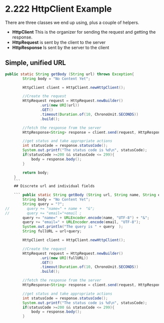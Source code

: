 # 2.222 HttpClient Example

There are three classes we end up using, plus a couple of helpers.

- **HttpClient** This is the organizer for sending the request and getting the response.
- **HttpRequest** is sent by the client to the server
- **HttpResponse** Is sent by the server to the client

## Simple, unified URL

```java
public static String getBody (String url) throws Exception{
        String body = "No Content Yet";

        HttpClient client = HttpClient.newHttpClient();

        //Create the request
        HttpRequest request = HttpRequest.newBuilder()
                .uri(new URI(url))
                .GET()
                .timeout(Duration.of(10, ChronoUnit.SECONDS))
                .build();

        //fetch the response from the server
        HttpResponse<String> response = client.send(request, HttpResponse.BodyHandlers.ofString());

        //get status and take appropriate actions
        int statusCode = response.statusCode();
        System.out.printf("The status code is %d\n", statusCode);
        if(statusCode >=200 && statusCode <= 299){
            body = response.body();
        }

        return body;
    }
    ```
    ## Discrete url and individual fields

    ``` public static String getBody (String url, String name, String email) throws Exception{
        String body = "No Content Yet";
        String query = "?";
//        query += "name=" + name +  "&";
//        query += "email="+email ;
        query += "name=" + URLEncoder.encode(name, "UTF-8") + "&";
        query += "email=" + URLEncoder.encode(email, "UTF-8");
        System.out.println("The query is " + query  );
        String fullURL = url+query;

        HttpClient client = HttpClient.newHttpClient();

        //Create the request
        HttpRequest request = HttpRequest.newBuilder()
                .uri(new URI(fullURL))
                .GET()
                .timeout(Duration.of(10, ChronoUnit.SECONDS))
                .build();

        //fetch the response from the server
        HttpResponse<String> response = client.send(request, HttpResponse.BodyHandlers.ofString());

        //get status and take appropriate actions
        int statusCode = response.statusCode();
        System.out.printf("The status code is %d\n", statusCode);
        if(statusCode >=200 && statusCode <= 299){
            body = response.body();
        }
```
